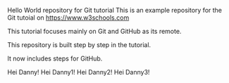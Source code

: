 Hello World repository for Git tutorial 
This is an example repository for the Git tutoial on https://www.w3schools.com 

This tutorial focuses mainly on Git and GitHub as its remote.

This repository is built step by step in the tutorial.

It now includes steps for GitHub.


Hei Danny!
Hei Danny1!
Hei Danny2!
Hei Danny3!
